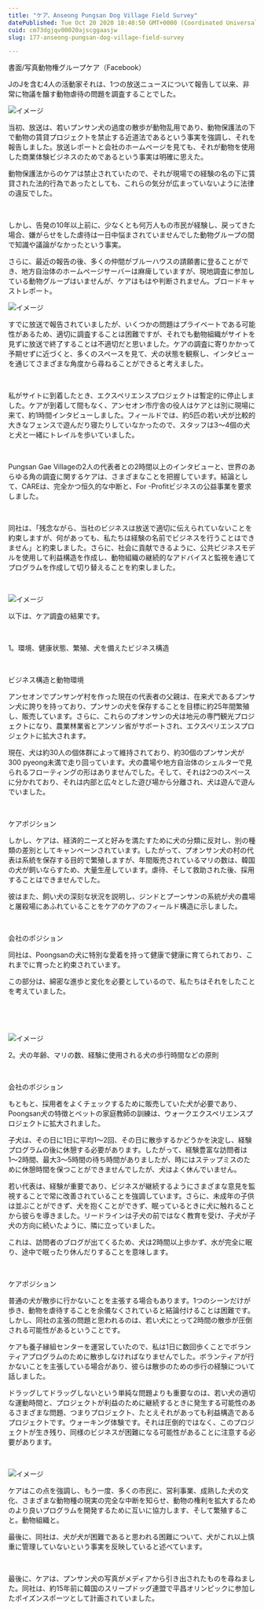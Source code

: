 ```yaml
---
title: "ケア、Anseong Pungsan Dog Village Field Survey"
datePublished: Tue Oct 20 2020 18:40:50 GMT+0000 (Coordinated Universal Time)
cuid: cm73dgjqv00020ajscggaasjw
slug: 177-anseong-pungsan-dog-village-field-survey

---
```



書面/写真動物権グループケア（Facebook）

JのJを含む4人の活動家それは、1つの放送ニュースについて報告して以来、非常に物議を醸す動物虐待の問題を調査することでした。

![イメージ](https://cdn.hashnode.com/res/hashnode/image/upload/v1739453078824/889c07d4-8969-4054-8036-74081748542a.jpeg)

当初、放送は、若いプンサン犬の過度の散歩が動物乱用であり、動物保護法の下で動物の賃貸プロジェクトを禁止する近道法であるという事実を強調し、それを報告しました。放送レポートと会社のホームページを見ても、それが動物を使用した商業体験ビジネスのためであるという事実は明確に思えた。

動物保護法からのケアは禁止されていたので、それが現場での経験の名の下に賃貸された法的行為であったとしても、これらの気分が広まっていないように法律の違反でした。

⠀

しかし、告発の10年以上前に、少なくとも何万人もの市民が経験し、戻ってきた場合、嫌がらせをした虐待は一日中悩まされていませんでした動物グループの間で知識や議論がなかったという事実。

さらに、最近の報告の後、多くの仲間がブルーハウスの請願書に登ることができ、地方自治体のホームページサーバーは麻痺していますが、現地調査に参加している動物グループはいませんが、ケアはもはや判断されません。ブロードキャストレポート。

![イメージ](https://cdn.hashnode.com/res/hashnode/image/upload/v1739453081512/c3211e82-e5fc-43a1-97f3-a3cc115ad761.jpeg)

すでに放送で報告されていましたが、いくつかの問題はプライベートである可能性があるため、適切に調査することは困難ですが、それでも動物組織がサイトを見ずに放送で終了することは不適切だと思いました。ケアの調査に寄りかかって予期せずに近づくと、多くのスペースを見て、犬の状態を観察し、インタビューを通じてさまざまな角度から尋ねることができると考えました。

⠀

私がサイトに到着したとき、エクスペリエンスプロジェクトは暫定的に停止しました。ケアが到着して間もなく、アンセオン市庁舎の役人はケアとは別に現場に来て、約1時間インタビューしました。フィールドでは、約5匹の若い犬が比較的大きなフェンスで遊んだり寝たりしていなかったので、スタッフは3〜4個の犬と犬と一緒にトレイルを歩いていました。

⠀

Pungsan Gae Villageの2人の代表者との2時間以上のインタビューと、世界のあらゆる角の調査に関するケアは、さまざまなことを把握しています。結論として、CAREは、完全かつ恒久的な中断と、For -Profitビジネスの公益事業を要求しました。

⠀

同社は、「残念ながら、当社のビジネスは放送で適切に伝えられていないことを約束しますが、何があっても、私たちは経験の名前でビジネスを行うことはできません」と約束しました。さらに、社会に貢献できるように、公共ビジネスモデルを使用して利益構造を作成し、動物組織の継続的なアドバイスと監視を通じてプログラムを作成して切り替えることを約束しました。

⠀

![イメージ](https://cdn.hashnode.com/res/hashnode/image/upload/v1739453084080/314d3314-ae02-45e8-93c1-125e936ecf8a.jpeg)

以下は、ケア調査の結果です。

⠀

1。環境、健康状態、繁殖、犬を備えたビジネス構造

⠀

ビジネス構造と動物環境

アンセオンでプンサンゲ村を作った現在の代表者の父親は、在来犬であるプンサン犬に誇りを持っており、プンサンの犬を保存することを目標に約25年間繁殖し、販売しています。さらに、これらのプオンサンの犬は地元の専門観光プロジェクトになり、農業林業省とアンソン省がサポートされ、エクスペリエンスプロジェクトに拡大されます。

現在、犬は約30人の個体群によって維持されており、約30個のプンサン犬が300 pyeong未満で走り回っています。犬の農場や地方自治体のシェルターで見られるフローティングの形はありませんでした。そして、それは2つのスペースに分かれており、それは内部と広々とした遊び場から分離され、犬は遊んで遊んでいました。

⠀

ケアポジション

しかし、ケアは、経済的ニーズと好みを満たすために犬の分類に反対し、別の種類の差別としてキャンペーンされています。したがって、プオンサン犬の村の代表は系統を保存する目的で繁殖しますが、年間販売されているマリの数は、韓国の犬が飼いならすため、大量生産しています。虐待、そして救助された後、採用することはできませんでした。

彼はまた、飼い犬の深刻な状況を説明し、ジンドとプーンサンの系統が犬の農場と屠殺場にあふれていることをケアのケアのフィールド構造に示しました。

⠀

会社のポジション

同社は、Poongsanの犬に特別な愛着を持って健康で健康に育てられており、これまでに育ったと約束されています。

この部分は、綿密な進歩と変化を必要としているので、私たちはそれをしたことを考えていました。

⠀

⠀

![イメージ](https://cdn.hashnode.com/res/hashnode/image/upload/v1739453086950/1c0c1456-ad72-4ee4-b9d8-942074025e67.jpeg)

2。犬の年齢、マリの数、経験に使用される犬の歩行時間などの原則

⠀

会社のポジション

もともと、採用者をよくチェックするために販売していた犬が必要であり、Poongsan犬の特徴とペットの家庭教師の訓練は、ウォークエクスペリエンスプロジェクトに拡大されました。

子犬は、その日に1日に平均1〜2回、その日に散歩するかどうかを決定し、経験プログラムの後に休憩する必要があります。したがって、経験豊富な訪問者は1〜2時間、最大3〜5時間の待ち時間がありましたが、時にはステップミスのために休憩時間を保つことができませんでしたが、犬はよく休んでいません。

若い代表は、経験が重要であり、ビジネスが継続するようにさまざまな意見を監視することで常に改善されていることを強調しています。さらに、未成年の子供は並ぶことができず、犬を抱くことができず、眠っているときに犬に触れることから彼らを導きました。リードラインは子犬の前ではなく教育を受け、子犬が子犬の方向に続いたように、隣に立っていました。

これは、訪問者のブログが出てくるため、犬は2時間以上歩かず、水が完全に眠り、途中で眠ったり休んだりすることを意味します。

⠀

ケアポジション

普通の犬が散歩に行かないことを主張する場合もあります。1つのシーンだけが歩き、動物を虐待することを余儀なくされていると結論付けることは困難です。しかし、同社の主張の問題と思われるのは、若い犬にとって2時間の散歩が圧倒される可能性があるということです。

ケアも養子縁組センターを運営していたので、私は1日に数回歩くことでボランティアプログラムのために散歩しなければなりませんでした。ボランティアが行かないことを主張している場合があり、彼らは散歩のための歩行の経験について話しました。

ドラッグしてドラッグしないという単純な問題よりも重要なのは、若い犬の適切な運動時間と、プロジェクトが利益のために継続するときに発生する可能性のあるさまざまな問題、つまりプロジェクト、たとえそれがあっても利益構造であるプロジェクトです。ウォーキング体験です。それは圧倒的ではなく、このプロジェクトが生き残り、同様のビジネスが困難になる可能性があることに注意する必要があります。

⠀

![イメージ](https://cdn.hashnode.com/res/hashnode/image/upload/v1739453089241/4abaa406-2ff5-4c18-a8d2-a66bf5c19d7b.jpeg)

ケアはこの点を強調し、もう一度、多くの市民に、営利事業、成熟した犬の文化、さまざまな動物種の現実の完全な中断を知らせ、動物の権利を拡大するためのより良いプログラムを開発するために互いに協力します、そして繁殖すること。動物組織と。

最後に、同社は、犬が犬が困難であると思われる困難について、犬がこれ以上慎重に管理していないという事実を反映していると述べています。

⠀

最後に、ケアは、プンサン犬の写真がメディアから引き出されたものを尋ねました。同社は、約15年前に韓国のスリープドッグ連盟で平昌オリンピックに参加したポイズンスポーツとして計画されていました。